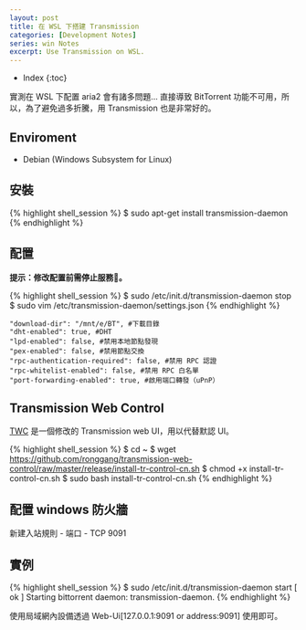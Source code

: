 ```yaml
---
layout: post
title: 在 WSL 下搭建 Transmission
categories: [Development Notes]
series: win Notes
excerpt: Use Transmission on WSL.
---
```

* Index
{:toc}

實測在 WSL 下配置 aria2 會有諸多問題... 直接導致 BitTorrent 功能不可用，所以，為了避免過多折騰，用 Transmission 也是非常好的。

## Enviroment

- Debian (Windows Subsystem for Linux)

## 安裝

{% highlight shell_session %}
$ sudo apt-get install tr​​ansmission-daemon
{% endhighlight %}

## 配置

**提示：修改配置前需停止服務。**

{% highlight shell_session %}
$ sudo /etc/init.d/transmission-daemon stop
$ sudo vim /etc/transmission-daemon/settings.json
{% endhighlight %}

    "download-dir": "/mnt/e/BT", #下載目錄
    "dht-enabled": true, #DHT
    "lpd-enabled": false, #禁用本地節點發現
    "pex-enabled": false, #禁用節點交換
    "rpc-authentication-required": false, #禁用 RPC 認證
    "rpc-whitelist-enabled": false, #禁用 RPC 白名單
    "port-forwarding-enabled": true, #啟用端口轉發（uPnP）

## Transmission Web Control

[TWC][] 是一個修改的 Transmission web UI，用以代替默認 UI。

{% highlight shell_session %}
$ cd ~
$ wget https://github.com/ronggang/transmission-web-control/raw/master/release/install-tr-control-cn.sh
$ chmod +x install-tr-control-cn.sh
$ sudo bash install-tr-control-cn.sh
{% endhighlight %}

## 配置 windows 防火牆

新建入站規則 - 端口 - TCP 9091

## 實例

{% highlight shell_session %}
$ sudo /etc/init.d/transmission-daemon start
[ ok ] Starting bittorrent daemon: transmission-daemon.
{% endhighlight %}

使用局域網內設備透過 Web-Ui\[127.0.0.1:9091 or address:9091\] 使用即可。

[TWC]: https://github.com/ronggang/transmission-web-control